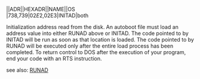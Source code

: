 ||ADR||HEXADR||NAME||OS  
|738,739|$02E2,$02E3|INITAD|both  
  
Initialization address read from the disk. An autoboot file must load an address value into either RUNAD above or INITAD. The code pointed to by INITAD will be run as soon as that location is loaded. The code pointed to by RUNAD will be executed only after the entire load process has been completed. To return control to DOS after the execution of your program, end your code with an RTS instruction.  
  
see also: [RUNAD](../RUNAD/index.md)  

